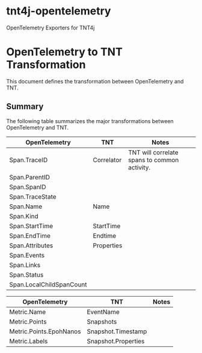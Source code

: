 # tnt4j-opentelemetry
OpenTelemetry Exporters for TNT4j

# OpenTelemetry to TNT Transformation

This document defines the transformation between OpenTelemetry and TNT.


## Summary

The following table summarizes the major transformations between OpenTelemetry
and TNT.

| OpenTelemetry            | TNT              | Notes                                                                                         |
| ------------------------ | ---------------- | --------------------------------------------------------------------------------------------- |
| Span.TraceID             | Correlator       | TNT will correlate spans to common activity.                                                 |
| Span.ParentID            |                  |                                                                                               |
| Span.SpanID              |                  |                                                                                               |
| Span.TraceState          |                  |                                                                                               |
| Span.Name                | Name             |                                                                                               |
| Span.Kind                |                  |                                                                                               |
| Span.StartTime           | StartTime        |                                                                                               |
| Span.EndTime             | Endtime          |                                                                                               |
| Span.Attributes          | Properties       |                                                                                               |
| Span.Events              |                  |                                                                                               |
| Span.Links               |                  |                                                                                               |
| Span.Status              |                  |                                                                                               |
| Span.LocalChildSpanCount |                  |                                                                                               |




| OpenTelemetry            | TNT                | Notes                                                                                         |
| ------------------------ | ------------------ | --------------------------------------------------------------------------------------------- |
| Metric.Name              | EventName          |                                                                                               |
| Metric.Points            | Snapshots          |                                                                                               |
| Metric.Points.EpohNanos  | Snapshot.Timestamp |                                                                                               |
| Metric.Labels            | Snapshot.Properties|                                                                                               |

